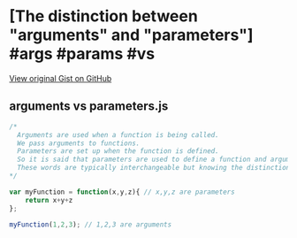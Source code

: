 # [The distinction between "arguments" and "parameters"] #args #params #vs

[View original Gist on GitHub](https://gist.github.com/Integralist/7694814)

## arguments vs parameters.js

```javascript
/*
  Arguments are used when a function is being called. 
  We pass arguments to functions. 
  Parameters are set up when the function is defined. 
  So it is said that parameters are used to define a function and arguments are used to invoke a function. 
  These words are typically interchangeable but knowing the distinction can be handy.
*/

var myFunction = function(x,y,z){ // x,y,z are parameters
    return x+y+z
};

myFunction(1,2,3); // 1,2,3 are arguments
```

